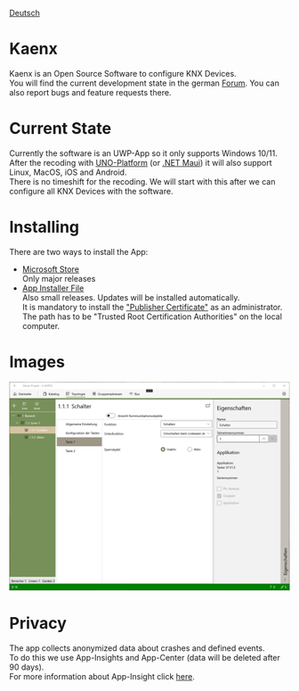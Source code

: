 [Deutsch](README.md)

# Kaenx
Kaenx is an Open Source Software to configure KNX Devices.  
You will find the current development state in the german [Forum](https://knx-user-forum.de/forum/öffentlicher-bereich/knx-eib-forum/diy-do-it-yourself/1672351-kaenx-open-source-inbetriebnahme-software). 
You can also report bugs and feature requests there.  
  
# Current State
Currently the software is an UWP-App so it only supports Windows 10/11.  
After the recoding with [UNO-Platform](https://platform.uno) (or [.NET Maui](https://docs.microsoft.com/en-us/dotnet/maui/what-is-maui)) it will also support Linux, MacOS, iOS and Android.  
There is no timeshift for the recoding. We will start with this after we can configure all KNX Devices with the software.    
  
# Installing
There are two ways to install the App:  
 - [Microsoft Store](https://www.microsoft.com/store/productId/9NX69NJ80X6T)  
    Only major releases
 - [App Installer File](https://kaenx.mikegerst.de)  
    Also small releases. Updates will be installed automatically.    
    It is mandatory to install the ["Publisher Certificate"](https://kaenx.mikegerst.de/Updater/Kaenx_0.0.55.0_Test/Kaenx_0.0.55.0_x86_x64.cer) as an administrator. The path has to be "Trusted Root Certification Authorities" on the local computer.

# Images
[![Kaenx Ansicht Topologie](/Images/Topologie.png)](/Images/)
  
# Privacy
The app collects anonymized data about crashes and defined events.  
To do this we use App-Insights and App-Center (data will be deleted after 90 days).  
For more information about App-Insight click [here](https://docs.microsoft.com/en-us/azure/azure-monitor/app/data-retention-privacy).